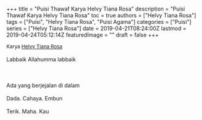 +++
title = "Puisi Thawaf Karya Helvy Tiana Rosa"
description = "Puisi Thawaf Karya Helvy Tiana Rosa"
toc = true
authors = ["Helvy Tiana Rosa"]
tags = ["Puisi", "Helvy Tiana Rosa", "Puisi Agama"]
categories = ["Puisi"]
series = ["Helvy Tiana Rosa"]
date = 2019-04-21T08:24:00Z
lastmod = 2019-04-24T05:12:14Z
featuredImage = ""
draft = false
+++

<div style="text-align: justify;">
<div style="font-size: small;">Karya <a href="/authors/helvy-tiana-rosa/" target="_blank">Helvy Tiana Rosa</a></div><br />
Labbaik Allahumma labbaik<br /><br /><br /><br />Ada yang berjejalan di dalam<br /><br />Dada. Cahaya. Embun<br /><br />Terik. Maha. Kau</div>
